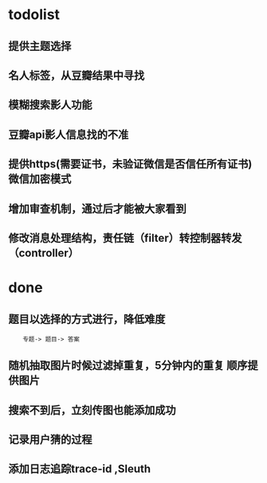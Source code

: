 # todolist

## 提供主题选择
## 名人标签，从豆瓣结果中寻找
## 模糊搜索影人功能
## 豆瓣api影人信息找的不准
## 提供https(需要证书，未验证微信是否信任所有证书) 微信加密模式
## 增加审查机制，通过后才能被大家看到
## 修改消息处理结构，责任链（filter）转控制器转发（controller）

# done
## 题目以选择的方式进行，降低难度
        专题-> 题目-> 答案
## 随机抽取图片时候过滤掉重复，5分钟内的重复 顺序提供图片
## 搜索不到后，立刻传图也能添加成功
## 记录用户猜的过程
## 添加日志追踪trace-id ,Sleuth